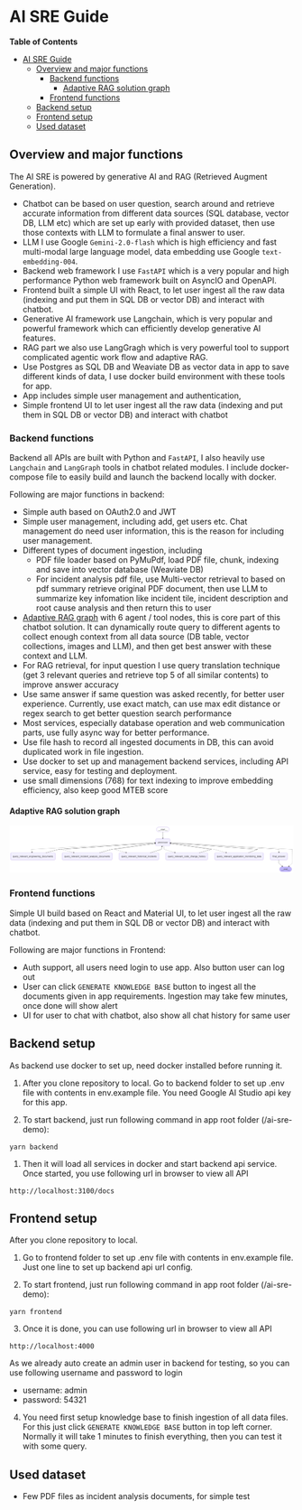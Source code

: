 # AI SRE Guide

**Table of Contents**

- [AI SRE Guide](#ai-sre-guide)
  - [Overview and major functions](#overview-and-major-functions)
    - [Backend functions](#backend-functions)
      - [Adaptive RAG solution graph](#adaptive-rag-solution-graph)
    - [Frontend functions](#frontend-functions)
  - [Backend setup](#backend-setup)
  - [Frontend setup](#frontend-setup)
  - [Used dataset](#used-dataset)

## Overview and major functions
The AI SRE is powered by generative AI and RAG (Retrieved Augment Generation).
- Chatbot can be based on user question, search around and retrieve accurate information from different data sources (SQL database, vector DB, LLM etc) which are set up early with provided dataset, then use those contexts with LLM to formulate a final answer to user.
- LLM I use Google `Gemini-2.0-flash` which is high efficiency and fast multi-modal large language model, data embedding use Google `text-embedding-004`.
- Backend web framework I use `FastAPI` which is a very popular and high performance Python web framework built on AsyncIO and OpenAPI.
- Frontend built a simple UI with React, to let user ingest all the raw data (indexing and put them in SQL DB or vector DB) and interact with chatbot.
- Generative AI framework use Langchain, which is very popular and powerful framework which can efficiently develop generative AI features.
- RAG part we also use LangGragh which is very powerful tool to support complicated agentic work flow and adaptive RAG.
- Use Postgres as SQL DB and Weaviate DB as vector data in app to save different kinds of data, I use docker build environment with these tools for app.
- App includes simple user management and authentication,
- Simple frontend UI to let user ingest all the raw data (indexing and put them in SQL DB or vector DB) and interact with chatbot

### Backend functions
Backend all APIs are built with Python and `FastAPI`, I also heavily use `Langchain` and `LangGraph` tools in chatbot related modules. I include docker-compose file to easily build and launch the backend locally with docker.

Following are major functions in backend:
- Simple auth based on OAuth2.0 and JWT
- Simple user management, including add, get users etc. Chat management do need user information, this is the reason for including user management.
- Different types of document ingestion, including
    - PDF file loader based on PyMuPdf, load PDF file, chunk, indexing and save into vector database (Weaviate DB)
    - For incident analysis pdf file, use Multi-vector retrieval to based on pdf summary retrieve original PDF document, then use LLM to summarize key infomation like incident tile, incident description and root cause analysis and then return this to user
- [Adaptive RAG graph](#adaptive-rag-solution-graph) with 6 agent / tool nodes, this is core part of this chatbot solution. It can dynamically route query to different agents to collect enough context from all data source (DB table, vector collections, images and LLM), and then get best answer with these context and LLM.
- For RAG retrieval, for input question I use query translation technique (get 3 relevant queries and retrieve top 5 of all similar contents) to improve answer accuracy
- Use same answer if same question was asked recently, for better user experience. Currently, use exact match, can use max edit distance or regex search to get better question search performance
- Most services, especially database operation and web communication parts, use fully async way for better performance.
- Use file hash to record all ingested documents in DB, this can avoid duplicated work in file ingestion.
- Use docker to set up and management backend services, including API service, easy for testing and deployment.
- use small dimensions (768) for text indexing to improve embedding efficiency, also keep good MTEB score

#### Adaptive RAG solution graph
![Solution Graph](solution_graph.png)

### Frontend functions
Simple UI build based on React and Material UI, to let user ingest all the raw data (indexing and put them in SQL DB or vector DB) and interact with chatbot.

Following are major functions in Frontend:
- Auth support, all users need login to use app. Also button user can log out
- User can click `GENERATE KNOWLEDGE BASE` button to ingest all the documents given in app requirements. Ingestion may take few minutes, once done will show alert
- UI for user to chat with chatbot, also show all chat history for same user

## Backend setup
As backend use docker to set up, need docker installed before running it.

1. After you clone repository to local. Go to backend folder to set up .env file with contents in env.example file. You need Google AI Studio api key for this app.

2. To start backend, just run following command in app root folder (/ai-sre-demo):
```
yarn backend
```
1. Then it will load all services in docker and start backend api service. Once started, you use following url in browser to view all API
```
http://localhost:3100/docs
```

## Frontend setup
After you clone repository to local.

1. Go to frontend folder to set up .env file with contents in env.example file. Just one line to set up backend api url config.

2. To start frontend, just run following command in app root folder (/ai-sre-demo):
```
yarn frontend
```

3. Once it is done, you can use following url in browser to view all API
```
http://localhost:4000
```
As we already auto create an admin user in backend for testing, so you can use following username and password to login
- username: admin
- password: 54321

4. You need first setup knowledge base to finish ingestion of all data files. For this just click `GENERATE KNOWLEDGE BASE` button in top left corner. Normally it will take 1 minutes to finish everything, then you can test it with some query.

## Used dataset
- Few PDF files as incident analysis documents, for simple test



